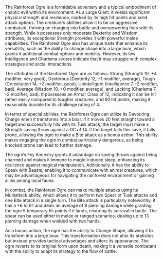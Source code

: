 The Rainforest Ogre is a formidable adversary and a typical embodiment of chaotic evil within its environment. As a Large Giant, it wields significant physical strength and resilience, marked by its high hit points and solid attack options. The creature's abilities allow it to be an aggressive combatant, thriving on charging into battle and overpowering foes with its strength. While it possesses only moderate Dexterity and Wisdom attributes, its exceptional Strength provides it with powerful melee capabilities. The Rainforest Ogre also has unique traits that enhance its versatility, such as the ability to change shape into a large boar, which grants it additional combat options and mobility. However, its low Intelligence and Charisma scores indicate that it may struggle with complex strategies and social interactions.

The attributes of the Rainforest Ogre are as follows: Strong (Strength 19, +4 modifier, very good), Dexterous (Dexterity 12, +1 modifier, average), Tough (Constitution 14, +2 modifier, good), Unintelligent (Intelligence 7, -2 modifier, bad), Average (Wisdom 10, +0 modifier, average), and Lacking (Charisma 7, -2 modifier, bad). It possesses an Armor Class of 12, indicating it can be hit rather easily compared to tougher creatures, and 90 hit points, making it reasonably durable for its challenge rating of 4.

In terms of special abilities, the Rainforest Ogre can utilize its Devouring Charge when it transforms into a boar. If it moves 20 feet straight toward a target and successfully hits with its Tusk attack, the target must make a Strength saving throw against a DC of 14. If the target fails this save, it falls prone, allowing the ogre to make a Bite attack as a bonus action. This ability makes engaging the ogre in combat particularly dangerous, as being knocked prone can lead to further damage.

The ogre’s Fey Ancestry grants it advantage on saving throws against being charmed and makes it immune to magic-induced sleep, enhancing its resilience against magical manipulation. Additionally, it has the ability to Speak with Beasts, enabling it to communicate with animal creatures, which may be advantageous for navigating the rainforest environment or gaining allies among local fauna.

In combat, the Rainforest Ogre can make multiple attacks using its Multiattack ability, which allows it to perform two Spear or Tusk attacks and one Bite attack in a single turn. The Bite attack is particularly noteworthy; it has a +6 to hit and deals an average of 9 piercing damage while granting the ogre 5 temporary hit points if it lands, ensuring its survival in battle. The spear can be used either in melee or ranged scenarios, dealing up to 13 piercing damage when wielded with two hands.

As a bonus action, the ogre has the ability to Change Shape, allowing it to transform into a large boar. This transformation does not alter its statistics but instead provides tactical advantages and alters its appearance. The ogre reverts to its original form upon death, making it a versatile combatant with the ability to adapt its strategy to the flow of battle.